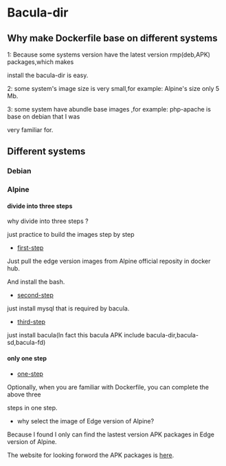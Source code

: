 # Bacula-dir

## Why make Dockerfile base on different systems


1: Because some systems version have the latest version rmp(deb,APK) packages,which makes

install the bacula-dir is easy.

2: some system's image size is very small,for example: Alpine's size only 5 Mb.

3: some system have abundle base images ,for example: php-apache is base on debian that I was 

very familiar for.




## Different systems


### Debian



### Alpine


#### divide into three steps

why divide into three steps ?

just practice to build the images step by step

* [first-step](/bacula-dir/Alpine/first-step)

Just pull the edge version images from Alpine official reposity in docker hub.

And install the bash.


* [second-step](/bacula-dir/Alpine/second-step)

just install  mysql that is required by bacula.


* [third-step](/bacula-dir/Alpine/third-step)

just install bacula(In fact this bacula APK include bacula-dir,bacula-sd,bacula-fd)



#### only one step

* [one-step](/bacula-dir/Alpine/only-one-step)

Optionally, when you are familiar with Dockerfile, you can complete the above three

steps in one step.

  




* why select the image of Edge version of Alpine?

Because I found I only can find the lastest version APK packages in Edge version of Alpine.

The website  for looking forword the APK packages is [here](https://pkgs.alpinelinux.org/packages). 

